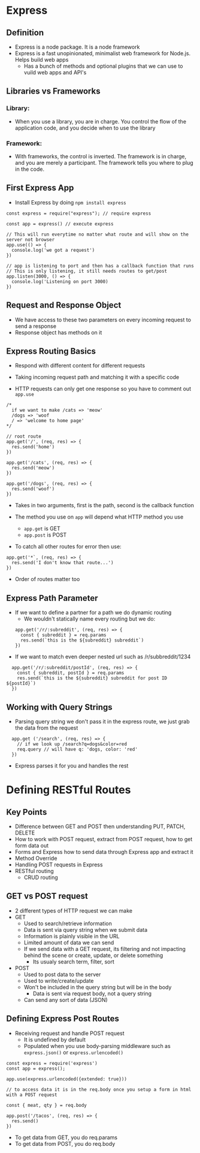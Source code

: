 # Express

## Definition
* Express is a node package. It is a node framework
* Express is a fast unopinionated, minimalist web framework for Node.js. Helps build web apps
  * Has a bunch of methods and optional plugins that we can use to vuild web apps and API's

## Libraries vs Frameworks
### Library: 
- When you use a library, you are in charge. You control the flow of the application code, and you decide when to use the library
### Framework:
- With frameworks, the control is inverted. The framework is in charge, and you are merely a participant. The framework tells you where to plug in the code.

## First Express App
* Install Express by doing `npm install express`

```
const express = require("express"); // require express

const app = express() // execute express

// This will run everytime no matter what route and will show on the server not browser
app.use(() => {
  console.log('we got a request')
})

// app is listening to port and then has a callback function that runs
// This is only listening, it still needs routes to get/post
app.listen(3000, () => {
  console.log('Listening on port 3000)
})
```

## Request and Response Object
* We have access to these two parameters on every incoming request to send a response
* Response object has methods on it

## Express Routing Basics
* Respond with different content for different requests
* Taking incoming request path and matching it with a specific code

* HTTP requests can only get one response so you have to comment out `app.use`

```
/*
  if we want to make /cats => 'meow'
  /dogs => 'woof
  / => 'welcome to home page'
*/

// root route
app.get('/', (req, res) => {
  res.send('home')
})

app.get('/cats', (req, res) => {
  res.send('meow')
})

app.get('/dogs', (req, res) => {
  res.send('woof')
})
```
* Takes in two arguments, first is the path, second is the callback function
* The method you use on `app` will depend what HTTP method you use
  * `app.get` is GET 
  * `app.post` is POST

* To catch all other routes for error then use:
```
app.get('*`, (req, res) => {
  res.send('I don't know that route...')
})
```
* Order of routes matter too

## Express Path Parameter
- If we want to define a partner for a path we do dynamic routing
  - We wouldn't statically name every routing but we do:
  ```
  app.get('/r/:subreddit', (req, res) => {
    const { subreddit } = req.params
    res.send(`this is the ${subreddit} subreddit`)
  })
  ```
- If we want to match even deeper nested url such as /r/subbreddit/1234
```
  app.get('/r/:subreddit/postId', (req, res) => {
    const { subreddit, postId } = req.params
    res.send(`this is the ${subreddit} subreddit for post ID ${postId}`)
  })
```

## Working with Query Strings
- Parsing query string we don't pass it in the express route, we just grab the data from the request
```
  app.get ('/search', (req, res) => {
    // if we look up /search?q=dogs&color=red
    req.query // will have q: 'dogs, color: 'red'
  })
```
- Express parses it for you and handles the rest

# Defining RESTful Routes

## Key Points
- Difference between GET and POST then understanding PUT, PATCH, DELETE
- How to work with POST request, extract from POST request, how to get form data out
- Forms and Express how to send data through Express app and extract it
- Method Override
- Handling POST requests in Express
- RESTful routing
  - CRUD routing

## GET vs POST request
- 2 different types of HTTP request we can make
- GET
  - Used to search/retrieve information
  - Data is sent via query string when we submit data
  - Information is plainly visible in the URL
  - Limited amount of data we can send 
  - If we send data with a GET request, its filtering and not impacting behind the scene or create, update, or delete something
    - Its usualy search term, filter, sort
- POST
  - Used to post data to the server
  - Used to write/create/update
  - Won't be included in the query string but will be in the body
    - Data is sent via request body, not a query string
  - Can send any sort of data (JSON)

## Defining Express Post Routes
- Receiving request and handle POST request
  - It is undefined by default
  - Populated when you use body-parsing middleware such as `express.json()` or `express.urlencoded()`
```
const express = require('express')
const app = express();

app.use(express.urlencoded({extended: true}))

// to access data it is in the req.body once you setup a form in html with a POST request

const { meat, qty } = req.body

app.post('/tacos', (req, res) => {
  res.send()
})
```
- To get data from GET, you do req.params
- To get data from POST, you do req.body
